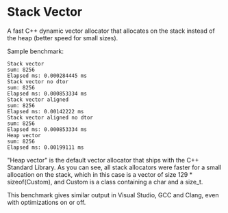 # Stack Vector

A fast C++ dynamic vector allocator that allocates on the stack instead of the heap (better speed for small sizes).

Sample benchmark:
```
Stack vector
sum: 8256
Elapsed ms: 0.000284445 ms
Stack vector no dtor
sum: 8256
Elapsed ms: 0.000853334 ms
Stack vector aligned
sum: 8256
Elapsed ms: 0.00142222 ms
Stack vector aligned no dtor
sum: 8256
Elapsed ms: 0.000853334 ms
Heap vector
sum: 8256
Elapsed ms: 0.00199111 ms
```
"Heap vector" is the default vector allocator that ships with the C++ Standard Library. As you can see, all stack allocators were faster for a small allocation on the stack, which in this case is a vector of size 129 * sizeof(Custom), and Custom is a class containing a char and a size_t.

This benchmark gives similar output in Visual Studio, GCC and Clang, even with optimizations on or off.

